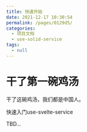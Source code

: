 ```yaml
---
title: 快速开始
date: 2021-12-17 10:30:54
permalink: /pages/0129d5/
categories: 
  - 项目文档
  - use-solid-service
tags: 
  - null
---
```

# 干了第一碗鸡汤

干了这碗鸡汤，我们都是中国人。

快速入门use-svelte-service

TBD...
